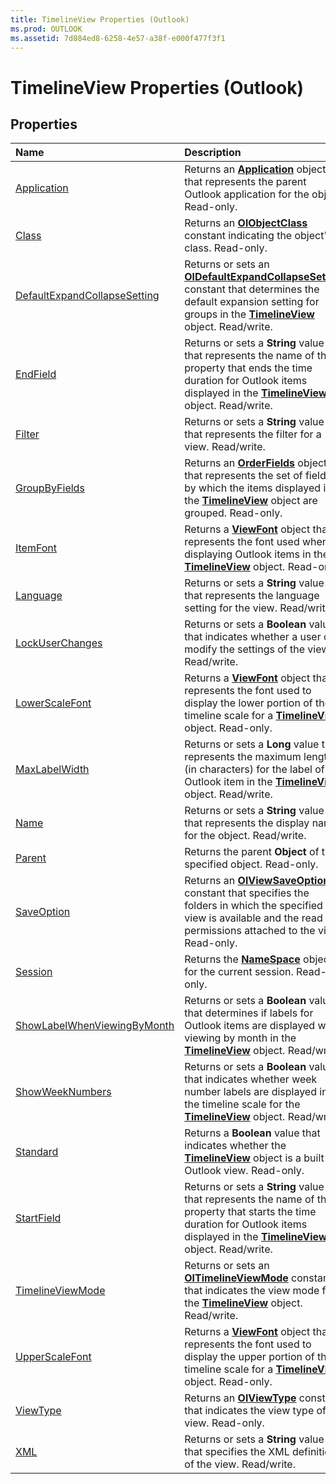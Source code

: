 ```yaml
---
title: TimelineView Properties (Outlook)
ms.prod: OUTLOOK
ms.assetid: 7d084ed8-6258-4e57-a38f-e000f477f3f1
---
```



# TimelineView Properties (Outlook)

## Properties



|**Name**|**Description**|
|:-----|:-----|
|[Application](timelineview-application-property-outlook.md)|Returns an  **[Application](application-object-outlook.md)** object that represents the parent Outlook application for the object. Read-only.|
|[Class](timelineview-class-property-outlook.md)|Returns an  **[OlObjectClass](olobjectclass-enumeration-outlook.md)** constant indicating the object's class. Read-only.|
|[DefaultExpandCollapseSetting](timelineview-defaultexpandcollapsesetting-property-outlook.md)|Returns or sets an  **[OlDefaultExpandCollapseSetting](oldefaultexpandcollapsesetting-enumeration-outlook.md)** constant that determines the default expansion setting for groups in the **[TimelineView](timelineview-object-outlook.md)** object. Read/write.|
|[EndField](timelineview-endfield-property-outlook.md)|Returns or sets a  **String** value that represents the name of the property that ends the time duration for Outlook items displayed in the **[TimelineView](timelineview-object-outlook.md)** object. Read/write.|
|[Filter](timelineview-filter-property-outlook.md)|Returns or sets a  **String** value that represents the filter for a view. Read/write.|
|[GroupByFields](timelineview-groupbyfields-property-outlook.md)|Returns an  **[OrderFields](orderfields-object-outlook.md)** object that represents the set of fields by which the items displayed in the **[TimelineView](timelineview-object-outlook.md)** object are grouped. Read-only.|
|[ItemFont](timelineview-itemfont-property-outlook.md)|Returns a  **[ViewFont](viewfont-object-outlook.md)** object that represents the font used when displaying Outlook items in the **[TimelineView](timelineview-object-outlook.md)** object. Read-only.|
|[Language](timelineview-language-property-outlook.md)|Returns or sets a  **String** value that represents the language setting for the view. Read/write.|
|[LockUserChanges](timelineview-lockuserchanges-property-outlook.md)|Returns or sets a  **Boolean** value that indicates whether a user can modify the settings of the view. Read/write.|
|[LowerScaleFont](timelineview-lowerscalefont-property-outlook.md)|Returns a  **[ViewFont](viewfont-object-outlook.md)** object that represents the font used to display the lower portion of the timeline scale for a **[TimelineView](timelineview-object-outlook.md)** object. Read-only.|
|[MaxLabelWidth](timelineview-maxlabelwidth-property-outlook.md)|Returns or sets a  **Long** value that represents the maximum length (in characters) for the label of an Outlook item in the **[TimelineView](timelineview-object-outlook.md)** object. Read/write.|
|[Name](timelineview-name-property-outlook.md)|Returns or sets a  **String** value that represents the display name for the object. Read/write.|
|[Parent](timelineview-parent-property-outlook.md)|Returns the parent  **Object** of the specified object. Read-only.|
|[SaveOption](timelineview-saveoption-property-outlook.md)|Returns an  **[OlViewSaveOption](olviewsaveoption-enumeration-outlook.md)** constant that specifies the folders in which the specified view is available and the read permissions attached to the view. Read-only.|
|[Session](timelineview-session-property-outlook.md)|Returns the  **[NameSpace](namespace-object-outlook.md)** object for the current session. Read-only.|
|[ShowLabelWhenViewingByMonth](timelineview-showlabelwhenviewingbymonth-property-outlook.md)|Returns or sets a  **Boolean** value that determines if labels for Outlook items are displayed when viewing by month in the **[TimelineView](timelineview-object-outlook.md)** object. Read/write.|
|[ShowWeekNumbers](timelineview-showweeknumbers-property-outlook.md)|Returns or sets a  **Boolean** value that indicates whether week number labels are displayed in the timeline scale for the **[TimelineView](timelineview-object-outlook.md)** object. Read/write.|
|[Standard](timelineview-standard-property-outlook.md)|Returns a  **Boolean** value that indicates whether the **[TimelineView](timelineview-object-outlook.md)** object is a built-in Outlook view. Read-only.|
|[StartField](timelineview-startfield-property-outlook.md)|Returns or sets a  **String** value that represents the name of the property that starts the time duration for Outlook items displayed in the **[TimelineView](timelineview-object-outlook.md)** object. Read/write.|
|[TimelineViewMode](timelineview-timelineviewmode-property-outlook.md)|Returns or sets an  **[OlTimelineViewMode](oltimelineviewmode-enumeration-outlook.md)** constant that indicates the view mode for the **[TimelineView](timelineview-object-outlook.md)** object. Read/write.|
|[UpperScaleFont](timelineview-upperscalefont-property-outlook.md)|Returns a  **[ViewFont](viewfont-object-outlook.md)** object that represents the font used to display the upper portion of the timeline scale for a **[TimelineView](timelineview-object-outlook.md)** object. Read-only.|
|[ViewType](timelineview-viewtype-property-outlook.md)|Returns an  **[OlViewType](olviewtype-enumeration-outlook.md)** constant that indicates the view type of the view. Read-only.|
|[XML](timelineview-xml-property-outlook.md)|Returns or sets a  **String** value that specifies the XML definition of the view. Read/write.|

